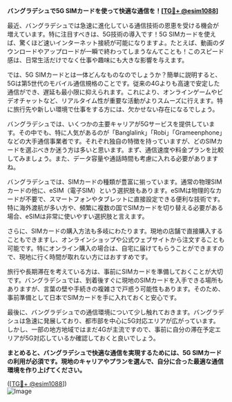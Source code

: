 **バングラデシュで5G SIMカードを使って快適な通信を！[[TG💪+ @esim1088](https://t.me/s/esim1088)]**

最近、バングラデシュでは急速に進化している通信技術の恩恵を受ける機会が増えています。特に注目すべきは、5G技術の導入です！5G SIMカードを使えば、驚くほど速いインターネット接続が可能になりますよ。たとえば、動画のダウンロードやアップロードが一瞬で終わってしまうなんてことも！このスピード感は、日常生活だけでなく仕事や趣味にも大きな影響を与えます。

では、5G SIMカードとは一体どんなものなのでしょうか？簡単に説明すると、5Gは第5世代のモバイル通信規格のことです。従来の4Gよりも高速で安定した通信ができ、遅延も最小限に抑えられます。これにより、オンラインゲームやビデオチャットなど、リアルタイム性が重要な活動がよりスムーズに行えます。特に旅行先や新しい環境で仕事をする方には、欠かせない存在になるでしょう。

バングラデシュでは、いくつかの主要キャリアが5Gサービスを提供しています。その中でも、特に人気があるのが「Banglalink」「Robi」「Grameenphone」などの大手通信事業者です。それぞれ独自の特徴を持っていますが、どのSIMカードを選ぶべきか迷う方は多いと思います。まず、通信速度や料金プランを比較してみましょう。また、データ容量や通話時間も考慮に入れる必要がありますね。

バングラデシュでは、SIMカードの種類が豊富に揃っています。通常の物理SIMカードの他に、eSIM（電子SIM）という選択肢もあります。eSIMは物理的なカードが不要で、スマートフォンやタブレットに直接設定できる便利な技術です。特に海外渡航が多い方や、頻繁に複数の国でSIMカードを切り替える必要がある場合、eSIMは非常に使いやすい選択肢と言えます。

さらに、SIMカードの購入方法も多岐にわたります。現地の店舗で直接購入することもできますし、オンラインショップや公式ウェブサイトから注文することも可能です。特にオンライン購入の場合は、自宅に届けてもらうことができますので、現地に行く時間が取れない方にはおすすめです。

旅行や長期滞在を考えている方は、事前にSIMカードを準備しておくことが大切です。バングラデシュでは、到着後すぐに現地のSIMカードを入手できる場所もありますが、言葉の壁や手続きの複雑さで戸惑う可能性もあります。そのため、事前準備として日本でSIMカードを手に入れておくと安心です。

最後に、バングラデシュでの通信環境について少し触れておきます。バングラデシュは急速に発展しており、都市部を中心に5G対応エリアが広がっています。しかし、一部の地方地域ではまだ4Gが主流ですので、事前に自分の滞在予定エリアが5G対応しているか確認しておくと良いでしょう。

**まとめると、バングラデシュで快適な通信を実現するためには、5G SIMカードの利用が必須です。現地のキャリアやプランを選んで、自分に合った最適な通信環境を作り上げてください。**

([[TG💪+ @esim1088](https://t.me/s/esim1088)])  
![Image](https://i.postimg.cc/Y0z9fWf4/image.png)